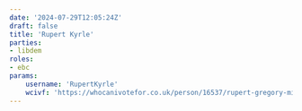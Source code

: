 ```yaml
---
date: '2024-07-29T12:05:24Z'
draft: false
title: 'Rupert Kyrle'
parties:
- libdem
roles:
- ebc
params:
    username: 'RupertKyrle'
    wcivf: 'https://whocanivotefor.co.uk/person/16537/rupert-gregory-miles-kyrle'
---
```

